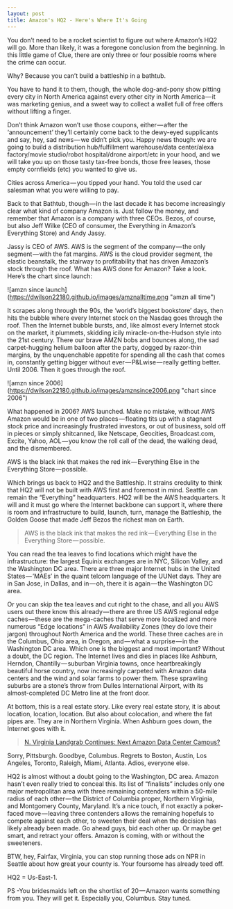 ```yaml
---
layout: post
title: Amazon's HQ2 - Here's Where It's Going
---
```



You don’t need to be a rocket scientist to figure out where Amazon’s HQ2 will go. More than likely, it was a foregone conclusion from the beginning. In this little game of Clue, there are only three or four possible rooms where the crime can occur.

Why? Because you can’t build a battleship in a bathtub.

You have to hand it to them, though, the whole dog-and-pony show pitting every city in North America against every other city in North America — it was marketing genius, and a sweet way to collect a wallet full of free offers without lifting a finger.

Don’t think Amazon won’t use those coupons, either — after the ‘announcement’ they’ll certainly come back to the dewy-eyed supplicants and say, hey, sad news — we didn’t pick you. Happy news though: we are going to build a distribution hub/fulfillment warehouse/data center/alexa factory/movie studio/robot hospital/drone airport/etc in your hood, and we will take you up on those tasty tax-free bonds, those free leases, those empty cornfields (etc) you wanted to give us.

Cities across America — you tipped your hand. You told the used car salesman what you were willing to pay.

Back to that Bathtub, though — in the last decade it has become increasingly clear what kind of company Amazon is. Just follow the money, and remember that Amazon is a company with three CEOs. Bezos, of course, but also Jeff Wilke (CEO of consumer, the Everything in Amazon’s Everything Store) and Andy Jassy.

Jassy is CEO of AWS. AWS is the segment of the company — the only segment — with the fat margins. AWS is the cloud provider segment, the elastic beanstalk, the stairway to profitability that has driven Amazon’s stock through the roof. What has AWS done for Amazon? Take a look. Here’s the chart since launch:

![amzn since launch] (https://dwilson22180.github.io/images/amznalltime.png "amzn all time")

It scrapes along through the 90s, the ‘world’s biggest bookstore’ days, then hits the bubble where every Internet stock on the Nasdaq goes through the roof. Then the Internet bubble bursts, and, like almost every Internet stock on the market, it plummets, skidding icily miracle-on-the-Hudson style into the 21st century. There our brave AMZN bobs and bounces along, the sad carpet-hugging helium balloon after the party, dogged by razor-thin margins, by the unquenchable appetite for spending all the cash that comes in, constantly getting bigger without ever — P&Lwise — really getting better. Until 2006. Then it goes through the roof.

![amzn since 2006] (https://dwilson22180.github.io/images/amznsince2006.png "chart since 2006")

What happened in 2006? AWS launched. Make no mistake, without AWS Amazon would be in one of two places — floating tits up with a stagnant stock price and increasingly frustrated investors, or out of business, sold off in pieces or simply shitcanned, like Netscape, Geocities, Broadcast.com, Excite, Yahoo, AOL — you know the roll call of the dead, the walking dead, and the dismembered.

AWS is the black ink that makes the red ink — Everything Else in the Everything Store — possible.

Which brings us back to HQ2 and the Battleship. It strains credulity to think that HQ2 will not be built with AWS first and foremost in mind. Seattle can remain the “Everything” headquarters. HQ2 will be the AWS headquarters. It will and it must go where the Internet backbone can support it, where there is room and infrastructure to build, launch, turn, manage the Battleship, the Golden Goose that made Jeff Bezos the richest man on Earth.

>AWS is the black ink that makes the red ink — Everything Else in the Everything Store — possible.

You can read the tea leaves to find locations which might have the infrastructure: the largest Equinix exchanges are in NYC, Silicon Valley, and the Washington DC area. There are three major Internet hubs in the United States — ‘MAEs’ in the quaint telcom language of the UUNet days. They are in San Jose, in Dallas, and in — oh, there it is again — the Washington DC area.

Or you can skip the tea leaves and cut right to the chase, and all you AWS users out there know this already — there are three US AWS regional edge caches — these are the mega-caches that serve more localized and more numerous “Edge locations” in AWS Availability Zones (they do love their jargon) throughout North America and the world. These three caches are in the Columbus, Ohio area, in Oregon, and — what a surprise — in the Washington DC area. Which one is the biggest and most important? Without a doubt, the DC region. The Internet lives and dies in places like Ashburn, Herndon, Chantilly — suburban Virginia towns, once heartbreakingly beautiful horse country, now increasingly carpeted with Amazon data centers and the wind and solar farms to power them. These sprawling suburbs are a stone’s throw from Dulles International Airport, with its almost-completed DC Metro line at the front door.

At bottom, this is a real estate story. Like every real estate story, it is about location, location, location. But also about colocation, and where the fat pipes are. They are in Northern Virginia. When Ashburn goes down, the Internet goes with it.

>[N. Virginia Landgrab Continues: Next Amazon Data Center Campus?](http://www.datacenterknowledge.com/archives/2017/03/08/n-virginia-landgrab-continues-next-amazon-data-center-campus)
	
Sorry, Pittsburgh. Goodbye, Columbus. Regrets to Boston, Austin, Los Angeles, Toronto, Raleigh, Miami, Atlanta. Adios, everyone else.

HQ2 is almost without a doubt going to the Washington, DC area. Amazon hasn’t even really tried to conceal this. Its list of “finalists” includes only one major metropolitan area with three remaining contenders within a 50-mile radius of each other — the District of Columbia proper, Northern Virginia, and Montgomery County, Maryland. It’s a nice touch, if not exactly a poker-faced move — leaving three contenders allows the remaining hopefuls to compete against each other, to sweeten their deal when the decision has likely already been made. Go ahead guys, bid each other up. Or maybe get smart, and retract your offers. Amazon is coming, with or without the sweeteners.

BTW, hey, Fairfax, Virginia, you can stop running those ads on NPR in Seattle about how great your county is. Your foursome has already teed off.

HQ2 = Us-East-1.

PS -You bridesmaids left on the shortlist of 20 — Amazon wants something from you. They will get it. Especially you, Columbus. Stay tuned.


